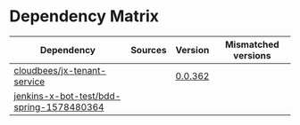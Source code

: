# Dependency Matrix

Dependency | Sources | Version | Mismatched versions
---------- | ------- | ------- | -------------------
[cloudbees/jx-tenant-service](https://github.com/cloudbees/jx-tenant-service) |  | [0.0.362](https://github.com/cloudbees/jx-tenant-service/releases/tag/v0.0.362) | 
[jenkins-x-bot-test/bdd-spring-1578480364](https://github.com/jenkins-x-bot-test/bdd-spring-1578480364.git) |  | []() | 
